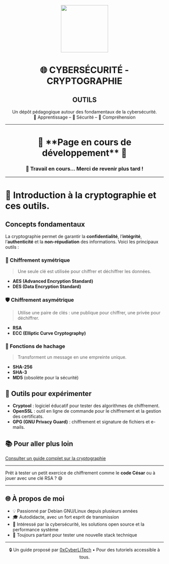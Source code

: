 <p align="center">
  <img src="https://avatars.githubusercontent.com/u/167217017?s=400&u=d983b9423c4eb8cdb9bfe8b14f505be5c894d6bc&v=4" width="150" />
</p>

<h1 align="center">🌐 CYBERSÉCURITÉ - CRYPTOGRAPHIE</h1>
<h2 align="center"> OUTILS</h2>

<p align="center">
  Un dépôt pédagogique autour des fondamentaux de la cybersécurité.<br>
  📘 Apprentissage – 🔐 Sécurité – 🧠 Compréhension
</p>

---

<h1 align="center"> 🚧 **Page en cours de développement** 🚧</h1>
<h3 align="center"> 🔧 Travail en cours... Merci de revenir plus tard !</h3>

---

# 🔐 Introduction à la cryptographie et ces outils.

## Concepts fondamentaux

La cryptographie permet de garantir la **confidentialité**, l’**intégrité**, l’**authenticité** et la **non-répudiation** des informations. Voici les principaux outils :

### 🔑 Chiffrement symétrique

> Une seule clé est utilisée pour chiffrer et déchiffrer les données.

- **AES (Advanced Encryption Standard)**
- **DES (Data Encryption Standard)**

### 🛡️ Chiffrement asymétrique

> Utilise une paire de clés : une publique pour chiffrer, une privée pour déchiffrer.

- **RSA**
- **ECC (Elliptic Curve Cryptography)**

### 🧮 Fonctions de hachage

> Transforment un message en une empreinte unique.

- **SHA-256**
- **SHA-3**
- **MD5** (obsolète pour la sécurité)

## 🧰 Outils pour expérimenter

- **Cryptool** : logiciel éducatif pour tester des algorithmes de chiffrement.
- **OpenSSL** : outil en ligne de commande pour le chiffrement et la gestion des certificats.
- **GPG (GNU Privacy Guard)** : chiffrement et signature de fichiers et e-mails.

## 📚 Pour aller plus loin

[Consulter un guide complet sur la cryptographie](https://github.com/0xcyberlitech/)

---

Prêt à tester un petit exercice de chiffrement comme le **code César** ou à jouer avec une clé RSA ? 😄

---

## 🌐 À propos de moi

- 💡 Passionné par Debian GNU/Linux depuis plusieurs années
- 🎓 Autodidacte, avec un fort esprit de transmission
- 🔐 Intéressé par la cybersécurité, les solutions open source et la performance système
- 🧪 Toujours partant pour tester une nouvelle stack technique

---

<p align="center">
  🔒 Un guide proposé par <a href="https://github.com/0xCyberLiTech">0xCyberLiTech</a> • Pour des tutoriels accessible à tous.
</p>
